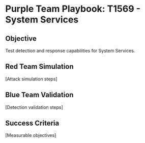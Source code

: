 # Purple Team Playbook: T1569 - System Services

## Objective
Test detection and response capabilities for System Services.

## Red Team Simulation
[Attack simulation steps]

## Blue Team Validation
[Detection validation steps]

## Success Criteria
[Measurable objectives]
